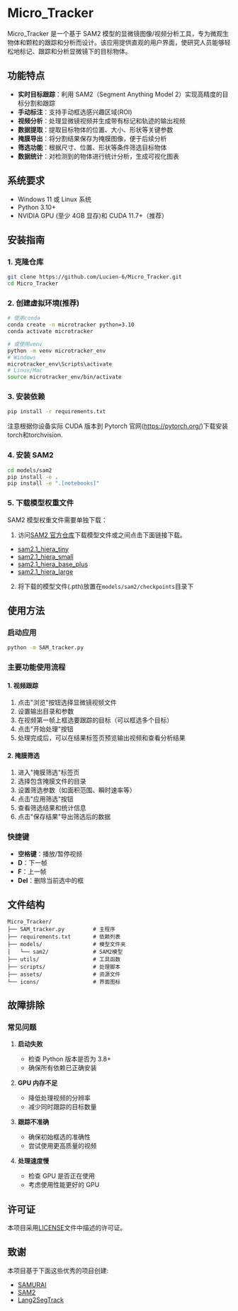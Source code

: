 # Micro_Tracker

Micro_Tracker 是一个基于 SAM2 模型的显微镜图像/视频分析工具，专为微观生物体和颗粒的跟踪和分析而设计。该应用提供直观的用户界面，使研究人员能够轻松地标记、跟踪和分析显微镜下的目标物体。

## 功能特点

- **实时目标跟踪**：利用 SAM2（Segment Anything Model 2）实现高精度的目标分割和跟踪
- **手动标注**：支持手动框选感兴趣区域(ROI)
- **视频分析**：处理显微镜视频并生成带有标记和轨迹的输出视频
- **数据提取**：提取目标物体的位置、大小、形状等关键参数
- **掩膜导出**：将分割结果保存为掩膜图像，便于后续分析
- **筛选功能**：根据尺寸、位置、形状等条件筛选目标物体
- **数据统计**：对检测到的物体进行统计分析，生成可视化图表

## 系统要求

- Windows 11 或 Linux 系统
- Python 3.10+
- NVIDIA GPU (至少 4GB 显存)和 CUDA 11.7+（推荐）

## 安装指南

### 1. 克隆仓库

```bash
git clone https://github.com/Lucien-6/Micro_Tracker.git
cd Micro_Tracker
```

### 2. 创建虚拟环境(推荐)

```bash
# 使用conda
conda create -n microtracker python=3.10
conda activate microtracker

# 或使用venv
python -m venv microtracker_env
# Windows
microtracker_env\Scripts\activate
# Linux/Mac
source microtracker_env/bin/activate
```

### 3. 安装依赖

```bash
pip install -r requirements.txt
```

注意根据你设备实际 CUDA 版本到 Pytorch 官网(https://pytorch.org/)下载安装torch和torchvision.

### 4. 安装 SAM2

```bash
cd models/sam2
pip install -e .
pip install -e ".[notebooks]"
```

### 5. 下载模型权重文件

SAM2 模型权重文件需要单独下载：

1. 访问[SAM2 官方仓库](https://github.com/facebookresearch/segment-anything)下载模型文件或之间点击下面链接下载。

- [sam2.1_hiera_tiny](https://dl.fbaipublicfiles.com/segment_anything_2/092824/sam2.1_hiera_tiny.pt)
- [sam2.1_hiera_small](https://dl.fbaipublicfiles.com/segment_anything_2/092824/sam2.1_hiera_small.pt)
- [sam2.1_hiera_base_plus](https://dl.fbaipublicfiles.com/segment_anything_2/092824/sam2.1_hiera_base_plus.pt)
- [sam2.1_hiera_large](https://dl.fbaipublicfiles.com/segment_anything_2/092824/sam2.1_hiera_large.pt)

2. 将下载的模型文件(.pth)放置在`models/sam2/checkpoints`目录下

## 使用方法

### 启动应用

```bash
python -m SAM_tracker.py
```

### 主要功能使用流程

#### 1. 视频跟踪

1. 点击"浏览"按钮选择显微镜视频文件
2. 设置输出目录和参数
3. 在视频第一帧上框选要跟踪的目标（可以框选多个目标）
4. 点击"开始处理"按钮
5. 处理完成后，可以在结果标签页预览输出视频和查看分析结果

#### 2. 掩膜筛选

1. 进入"掩膜筛选"标签页
2. 选择包含掩膜文件的目录
3. 设置筛选参数（如面积范围、瞬时速率等）
4. 点击"应用筛选"按钮
5. 查看筛选结果和统计信息
6. 点击"保存结果"导出筛选后的数据

### 快捷键

- **空格键**：播放/暂停视频
- **D**：下一帧
- **F**：上一帧
- **Del**：删除当前选中的框

## 文件结构

```
Micro_Tracker/
├── SAM_tracker.py         # 主程序
├── requirements.txt       # 依赖列表
├── models/                # 模型文件夹
│   └── sam2/              # SAM2模型
├── utils/                 # 工具函数
├── scripts/               # 处理脚本
├── assets/                # 资源文件
└── icons/                 # 界面图标
```

## 故障排除

### 常见问题

1. **启动失败**

   - 检查 Python 版本是否为 3.8+
   - 确保所有依赖已正确安装

2. **GPU 内存不足**

   - 降低处理视频的分辨率
   - 减少同时跟踪的目标数量

3. **跟踪不准确**

   - 确保初始框选的准确性
   - 尝试使用更高质量的视频

4. **处理速度慢**
   - 检查 GPU 是否正在使用
   - 考虑使用性能更好的 GPU

## 许可证

本项目采用[LICENSE](LICENSE)文件中描述的许可证。

## 致谢

本项目基于下面这些优秀的项目创建:

- [SAMURAI](https://github.com/yangchris11/samurai)
- [SAM2](https://github.com/facebookresearch/sam2)
- [Lang2SegTrack](https://github.com/wngkj/Lang2SegTrack)
